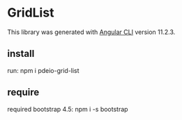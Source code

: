 # GridList

This library was generated with [Angular CLI](https://github.com/angular/angular-cli) version 11.2.3.

## install

run: npm i pdeio-grid-list


## require

required bootstrap 4.5: npm i -s bootstrap

